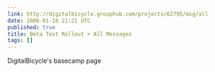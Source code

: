 ```yaml
---
link: http://digitalbicycle.grouphub.com/projects/62795/msg/all
date: 2006-01-18 21:21 UTC
published: true
title: Beta Test Rollout > All Messages
tags: []
---
```


DigitalBicycle's basecamp page
